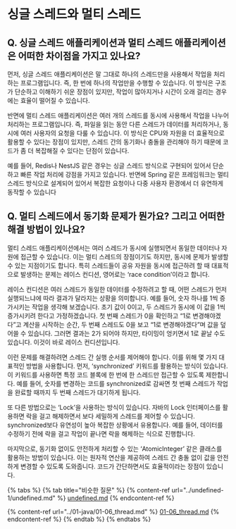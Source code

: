 # 싱글 스레드와 멀티 스레드

## Q. 싱글 스레드 애플리케이션과 멀티 스레드 애플리케이션은 어떠한 차이점을 가지고 있나요?

먼저, 싱글 스레드 애플리케이션은 말 그대로 하나의 스레드만을 사용해서 작업을 처리하는 프로그램입니다. 즉, 한 번에 하나의 작업만을 수행할 수 있습니다. 이 방식은 구조가 단순하고 이해하기 쉬운 장점이 있지만, 작업이 많아지거나 시간이 오래 걸리는 경우에는 효율이 떨어질 수 있습니다.

반면에 멀티 스레드 애플리케이션은 여러 개의 스레드를 동시에 사용해서 작업을 나누어 처리하는 프로그램입니다. 즉, 파일을 읽는 동안 다른 스레드가 데이터를 처리하거나, 동시에 여러 사용자의 요청을 다룰 수 있습니다. 이 방식은 CPU와 자원을 더 효율적으로 활용할 수 있다는 장점이 있지만, 스레드 간의 동기화나 충돌을 관리해야 하기 때문에 코드가 좀 더 복잡해질 수 있다는 단점이 있습니다.

예를 들어, Redis나 NestJS 같은 경우는 싱글 스레드 방식으로 구현되어 있어서 단순하고 빠른 작업 처리에 강점을 가지고 있습니다. 반면에 Spring 같은 프레임워크는 멀티 스레드 방식으로 설계되어 있어서 복잡한 요청이나 다중 사용자 환경에서 더 유연하게 동작할 수 있습니다



## Q. 멀티 스레드에서 동기화 문제가 뭔가요? 그리고 어떠한 해결 방법이 있나요?

멀티 스레드 애플리케이션에서는 여러 스레드가 동시에 실행되면서 동일한 데이터나 자원에 접근할 수 있습니다. 이는 멀티 스레드의 장점이기도 하지만, 동시에 문제가 발생할 수 있는 지점이기도 합니다. 특히 스레드들이 공유 자원을 동시에 접근하려 할 때 대표적으로 발생하는 문제는 레이스 컨디션, 영어로는 ‘race condition’이라고 합니다.

레이스 컨디션은 여러 스레드가 동일한 데이터를 수정하려고 할 때, 어떤 스레드가 먼저 실행되느냐에 따라 결과가 달라지는 상황을 의미합니다. 예를 들어, 숫자 하나를 1씩 증가시키는 작업을 생각해 보겠습니다. 초기 값이 0이고, 두 스레드가 동시에 이 값을 1씩 증가시키려 한다고 가정하겠습니다. 첫 번째 스레드가 0을 확인하고 “1로 변경해야겠다”고 계산을 시작하는 순간, 두 번째 스레드도 0을 보고 “1로 변경해야겠다”며 값을 덮어쓸 수 있습니다. 그러면 결과는 2가 되어야 하지만, 타이밍이 엉키면서 1로 끝날 수도 있습니다. 이것이 바로 레이스 컨디션입니다.

이런 문제를 해결하려면 스레드 간 실행 순서를 제어해야 합니다. 이를 위해 몇 가지 대표적인 방법을 사용합니다. 먼저, ‘synchronized’ 키워드를 활용하는 방식이 있습니다. 이 키워드를 사용하면 특정 코드 블록에 한 번에 한 스레드만 접근할 수 있도록 제한합니다. 예를 들어, 숫자를 변경하는 코드를 synchronized로 감싸면 첫 번째 스레드가 작업을 완료할 때까지 두 번째 스레드가 대기하게 됩니다.

또 다른 방법으로는 ‘Lock’을 사용하는 방식이 있습니다. 자바의 Lock 인터페이스를 활용하면 락을 걸고 해제하면서 보다 세밀하게 스레드를 제어할 수 있습니다. synchronized보다 유연성이 높아 복잡한 상황에서 유용합니다. 예를 들어, 데이터를 수정하기 전에 락을 걸고 작업이 끝나면 락을 해제하는 식으로 진행합니다.

마지막으로, 동기화 없이도 안전하게 처리할 수 있는 ‘AtomicInteger’ 같은 클래스를 활용하는 방법이 있습니다. 이는 원자적 연산을 제공하여 스레드 간 충돌 없이 값을 안전하게 변경할 수 있도록 도와줍니다. 코드가 간단하면서도 효율적이라는 장점이 있습니다.

{% tabs %}
{% tab title="비슷한 질문" %}
{% content-ref url="../undefined-1/undefined.md" %}
[undefined.md](../undefined-1/undefined.md)
{% endcontent-ref %}

{% content-ref url="../01-java/01-06_thread.md" %}
[01-06\_thread.md](../01-java/01-06_thread.md)
{% endcontent-ref %}
{% endtab %}
{% endtabs %}



